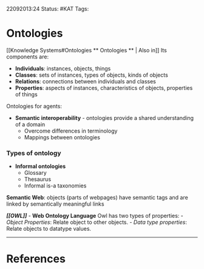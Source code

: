 22092013:24
Status:  #KAT
Tags: 

# Ontologies
[[Knowledge Systems#Ontologies ** Ontologies ** | Also in]]
Its components are:
- **Individuals**: instances, objects, things
- **Classes**: sets of instances, types of objects, kinds of objects
- **Relations**: connections between individuals and classes
- **Properties**: aspects of instances, characteristics of objects, properties of things

Ontologies for agents:
- **Semantic interoperability** - ontologies provide a shared understanding of a domain
	- Overcome differences in terminology
	- Mappings between ontologies

### Types of ontology
- **Informal ontologies**
	- Glossary
	- Thesaurus
	- Informal is-a taxonomies

**Semantic Web**: objects (parts of webpages) have semantic tags and are linked by semantically meaningful links 

***[[OWL]]*** - **Web Ontology Language**
	Owl has two types of properties:
	- *Object Properties*: Relate object to other objects.
	- *Data type properties*: Relate objects to datatype values.

---
# References